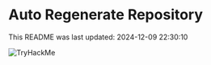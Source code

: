 # Auto Regenerate Repository

This README was last updated: 2024-12-09 22:30:10

 ![TryHackMe](https://tryhackme.com/badge/533634)